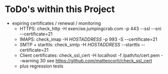 # ToDo's within this Project

   * expiring certificates / renewal / monitoring
       * HTTPS: check_http -H exercise.jumpingcrab.com -p 443 --ssl --sni --certificate=21
       * IMAPS: check_imap -H $HOSTADDRESS$ -p 993 -S --certificate=21
       * SMTP + starttls: check_smtp -H $HOSTADDRESS$ --starttls --certificate=21
       * Client certificates: check_ssl_cert -H localhost -f /path/to/cert.pem --warning 30
         see https://github.com/matteocorti/check_ssl_cert
       * plus regression tests
